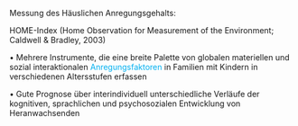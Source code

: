 Messung des Häuslichen Anregungsgehalts:

HOME-Index (Home Observation for Measurement of the Environment; Caldwell & Bradley, 2003) 

• Mehrere Instrumente, die eine breite Palette von globalen materiellen und sozial interaktionalen <span style="color:rgb(0, 176, 240)">Anregungsfaktoren</span> in Familien mit Kindern in verschiedenen Altersstufen erfassen 

• Gute Prognose über interindividuell unterschiedliche Verläufe der kognitiven, sprachlichen und psychosozialen Entwicklung von Heranwachsenden